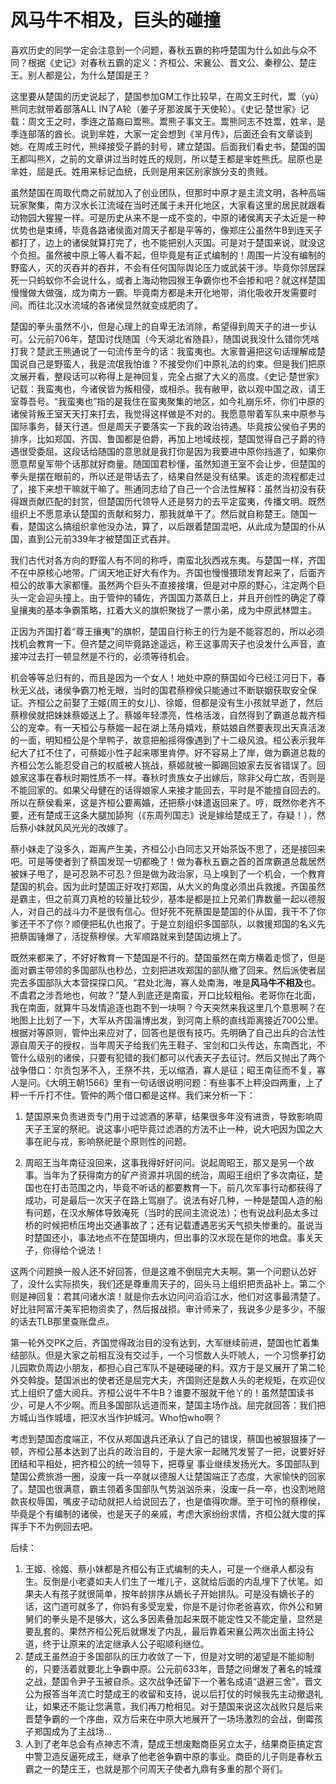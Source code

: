 # 风马牛不相及，巨头的碰撞

喜欢历史的同学一定会注意到一个问题，春秋五霸的称呼楚国为什么如此与众不同？根据《史记》对春秋五霸的定义：齐桓公、宋襄公、晋文公、秦穆公、楚庄王。别人都是公，为什么楚国是王？

这里要从楚国的历史说起了，楚国参加GM工作比较早，在周文王时代，鬻（yù）熊同志就带着部落ALL IN了A轮（姜子牙那波属于天使轮）。《史记·楚世家》记载：周文王之时，季连之苗裔曰鬻熊。鬻熊子事文王。鬻熊同志不姓鬻，姓芈，是季连部落的酋长。说到芈姓，大家一定会想到《芈月传》，后面还会有文章谈到她。在周成王时代，熊绎接受子爵的封号，建立楚国。后面我们看史书，楚国的国王都叫熊X，之前的文章讲过当时姓氏的规则，所以楚王都是芈姓熊氏。屈原也是芈姓，屈是氏。姓用来标记血统，氏则是用来区别家族分支的贵贱。

虽然楚国在周取代商之前就加入了创业团队，但那时中原才是主流文明，各种高端玩家聚集，南方汉水长江流域在当时还属于未开化地区，大家看这里的居民就跟看动物园大猩猩一样。可是历史从来不是一成不变的，中原的诸侯离天子太近是一种优势也是束缚，毕竟各路诸侯面对周天子都是平等的，像郑庄公虽然牛B到连天子都打了，边上的诸侯就算打完了，也不能把别人灭国。可是对于楚国来说，就没这个负担。虽然被中原上等人看不起，但毕竟是有正式编制的！周围一片没有编制的野蛮人，灭的灭吞并的吞并，不会有任何国际舆论压力或武装干涉。毕竟你邻居踩死一只蚂蚁你不会说什么，或者上海动物园猴王争霸你也不会掺和吧？就这样楚国慢慢做大做强，成为南方一霸。毕竟南方都是未开化地带，消化吸收开发需要时间。而往北汉水流域的各诸侯显然就变成肥肉了。

楚国的拳头虽然不小，但是心理上的自卑无法消除，希望得到周天子的进一步认可。公元前706年，楚国讨伐随国（今天湖北省随县），随国说我没什么错你凭啥打我？楚武王熊通说了一句流传至今的话：我蛮夷也。大家普遍把这句话理解成楚国说自己是野蛮人，我是流氓我怕谁？不接受你们中原礼法的约束。但是我们把原文展开看，整段话可以称得上是神回复，完全占据了大义的高度。《史记·楚世家》记载：我蛮夷也，今诸侯皆为叛相侵，或相杀。我有敝甲，欲以观中国之政，请王室尊吾号。“我蛮夷也”指的是我住在蛮夷聚集的地区，如今礼崩乐坏，你们中原的诸侯背叛王室天天打来打去，我觉得这样做是不对的。我愿意带着军队来中原参与国际事务，替天行道。但是周天子要落实一下我的政治待遇。毕竟按公侯伯子男的排序，比如郑国、齐国、鲁国都是伯爵，再加上地域歧视，楚国觉得自己子爵的待遇很受委屈。这段话给随国的意思就是我打你是因为我要进中原你挡道了，如果你愿意帮皇军带个话那就好商量。随国国君秒懂，虽然知道王室不会让步，但楚国的拳头是摆在眼前的，所以还是带话去了，结果自然是没有结果。该走的流程都走过了，接下来想干嘛就干嘛了。熊通同志给了自己一个合法性解释：虽然当初没有获得跟贡献匹配的封赏，但楚国历代领导人还是努力的去平定蛮夷，传播文明。既然组织上不愿意承认楚国的贡献和努力，那我就单干了。然后就自称楚王。随国一看，楚国这么搞组织拿他没办法，算了，以后跟着楚国混吧，从此成为楚国的仆从国，直到公元前339年才被楚国正式吞并。

我们古代对各方向的野蛮人有不同的称呼，南蛮北狄西戎东夷。与楚国一样，齐国不在中原核心地带。广阔天地正好大有作为。齐国也慢慢猥琐发育起来了，后面齐桓公的故事大家都懂。虽然两个巨头不直接接壤，但是对中原的野心，注定两个巨头一定会迎头撞上。由于管仲的辅佐，齐国国力蒸蒸日上，并且开创性的确定了尊皇攘夷的基本争霸策略，扛着大义的旗帜聚拢了一票小弟，成为中原武林盟主。

正因为齐国打着“尊王攘夷”的旗帜，楚国自行称王的行为是不能容忍的，所以必须找机会教育一下。但齐楚之间毕竟路途遥远，称王这事周天子也没发什么声音，直接冲过去打一顿显然是不行的，必须等待机会。

机会等等总归有的，而且是因为一个女人！地处中原的蔡国如今已经江河日下，春秋无义战，诸侯争霸刀枪无眼，当时的国君蔡穆侯只能通过不断联姻获取安全保证。齐桓公之前娶了王姬(周王的女儿)、徐姬，但都是没有生小孩就早逝了，然后蔡穆侯就把妹妹蔡姬送上了。蔡姬年轻漂亮，性格活泼，自然得到了霸道总裁齐桓公的宠幸。有一天桓公与蔡姬一起在湖上荡舟嬉戏，蔡姑娘自然要表现出天真活泼的一面，明知桓公是个旱鸭子，故意把船摇得像遇到了十二级风浪。桓公表示我年纪大了扛不住了，可蔡姬小性子起来哪里肯停。好不容易上了岸，做为霸道总裁的齐桓公怎么能忍受自己的权威被人挑战，蔡姬就被一脚踢回娘家去反省错误了。回娘家这事在春秋时期性质不一样。春秋时贵族女子出嫁后，除非父母亡故，否则是不能回家的。如果父母健在的话得娘家人来接才能回去，平时是不能擅自回去的。所以在蔡侯看来，这是齐桓公要离婚，还把蔡小妹遣返回来了。哼，既然你老齐不要，还有楚成王这条大腿加舔狗（《东周列国志》说是嫁给楚成王了，存疑！），然后蔡小妹就风风光光的改嫁了。

蔡小妹走了没多久，距离产生美，齐桓公小白同志又开始茶饭不思了，还是接回来吧。可是等使者到了蔡国发现一切都晚了！做为春秋五霸之首的首席霸道总裁居然被妹子甩了，是可忍熟不可忍？但是做为政治家，马上嗅到了一个机会，一个教育楚国的机会。因为此时楚国正好攻打郑国，从大义的角度必须出兵救援。齐国虽然是霸主，但之前真刀真枪的较量比较少，基本是都是拉上兄弟们靠数量一起以德服人，对自己的战斗力不是很有信心。但好死不死蔡国是楚国的仆从国，我干不了你爹还干不了你？顺便把私仇也报了。于是立刻组织多国部队，以救援郑国的名义先把蔡国锤爆了，活捉蔡穆侯。大军顺路就来到楚国边境上了。

既然来都来了，不好好教育一下楚国是不行的。楚国虽然在南方横着走惯了，但是面对霸主带领的多国部队也秒怂，立刻把进攻郑国的部队撤了回来。然后派使者屈完去多国部队大本营探探口风。“君处北海，寡人处南海，唯是<b>风马牛不相及</b>也。不虞君之涉吾地也，何故？”楚人到底还是南蛮，开口比较粗俗。老哥你在北面，我在南面，就算牛马发情追逐也跑不到一块啊？今天突然来我这里几个意思啊？在地图上比划了一下，大军从齐国淄博出发，到河南上蔡的直线距离接近700公里。根据对等原则，管仲出来应对了，回答也是很有技巧。先明确了自己出兵的合法性源自周天子的授权，当年周天子给我们先王鞋子、宝剑和口头传达，东南西北，不管什么级别的诸侯，只要有犯错的我们都可以代表天子去征讨。然后又抛出了两个战争借口：尔贡包茅不入，王祭不共，无以缩酒，寡人是征；昭王南征而不复，寡人是问。《大明王朝1566》里有一句话很说明问题：有些事不上秤没四两重，上了秤一千斤打不住。管仲的两个借口都是这样。我们来分析一下：

1. 楚国原来负责进贡专门用于过滤酒的茅草，结果很多年没有进贡，导致影响周天子王室的祭祀。说这事小吧毕竟过滤酒的方法不止一种，说大吧因为国之大事在祀与戎，影响祭祀是个原则性的问题。

2. 周昭王当年南征没回来，这事我得好好问问。说起周昭王，那又是另一个故事。当年为了获得南方的矿产资源并巩固的统治，周昭王组织了多次南征，楚国也在打击范围之内，毕竟不听话的都要教育一下。前几次军事行动都获得了成功，可是最后一次天子在路上驾崩了。说法有好几种，一种是楚国人造的船有问题，在汉水解体导致淹死（当时的民间主流说法）；也有说战利品太多过桥的时候把桥压垮出交通事故了；还有记载遭遇恶劣天气损失惨重的。虽说当时楚国还小，事法地点不在楚国境内，但出事的汉水现在是你的地盘。事关天子，你得给个说法！

这两个问题换一般人还不好回答，但是这难不倒屈完大夫啊。第一个问题认怂好了，没什么实际损失，我们还是尊重周天子的，回头马上组织把贡品补上。第二个则是神回复：君其问诸水滨！就是你去水边问问滔滔江水，他们对这事最清楚了。好比驻阿富汗美军把物资卖了，然后报战损。审计师来了，我说多少是多少，不服的话去TLB那里查账盘点。

第一轮外交PK之后，齐国觉得政治目的没有达到，大军继续前进，楚国也忙着集结部队。但是大家之前相互没有交过手，一个习惯数人头吓唬人，一个习惯拳打幼儿园欺负周边小朋友，都担心自己军队不是硬碰硬的料。双方于是又展开了第二轮外交斡旋。楚国派出的使者还是屈完大夫，齐国则还是数人头的老规矩，在欢迎仪式上组织了盛大阅兵。齐桓公说牛不牛B？谁要不服就干他丫的！虽然楚国读书少，可是人不少啊。而且多国部队远道而来，楚国主场作战。屈完就回答：我们把方城山当作城墙，把汉水当作护城河。Who怕who啊？

考虑到楚国态度端正，不仅从郑国退兵还承认了自己的错误，蔡国也被狠狠揍了一顿，齐桓公基本达到了出兵的政治目的，于是大家一起赌咒发誓了一把，说要好好团结和平相处，把齐桓公的统一领导下，把尊皇
事业继续发扬光大。多国部队到楚国公费旅游一圈，没废一兵一卒就以德服人让楚国端正了态度，大家愉快的回家了。楚国也很满意，霸主领着多国部队气势汹汹杀来，没废一兵一卒，也没割地赔款丧权辱国，嘴皮子动动就把人给说回去了，也是值得吹爆。至于可怜的蔡穆侯，毕竟是个有编制的诸侯，也是天子的亲戚，考虑大家纷纷求情，齐桓公就大度的挥挥手下不为例回去吧。

后续：
1. 王姬、徐姬、蔡小妹都是齐桓公有正式编制的夫人，可是一个继承人都没有生。反倒是小老婆如夫人们生了一堆儿子，这就给后面的内乱埋下了伏笔。如果夫人有孩子就很简单，按年龄排序从嫡长子开始排队。可是没有嫡长子的话，这门道可就多了，你妈有多受宠爱，你是不是讨你老爸喜欢，你外公和舅舅们的拳头是不是够大，这么多因素叠加起来既不能定性又不能定量，显然是要乱套的。果然齐桓公死后就爆发了内乱，最后靠着宋襄公两次出面主持公道，终于让原来的法定继承人公子昭顺利继位。
2. 楚成王虽然迫于多国部队的压力收敛了一下，但是对文明的渴望是不能抑制的，只要活着就要北上争霸中原。公元前633年，晋楚之间爆发了著名的城濮之战，楚国令尹子玉被自杀。这次战争还留下一个著名成语“退避三舍”。晋文公为报答当年流亡时楚成王的收留和支持，说以后打仗的时候我先主动撤退礼让，如果还不能让您满意，我们再刀枪相见。对于楚国来说这次战败只是后来晋楚争霸的一个序曲，双方后来在中原大地展开了一场场激烈的会战，倒霉孩子郑国成为了主战场...
3. 人到了老年总会有点神志不清，楚成王想废黜商臣另立太子，结果商臣搞定宫中警卫造反逼死成王，继承了他老爸争霸中原的事业。商臣的儿子则是春秋五霸之一的楚庄王，也就是那个问周天子使者九鼎有多重的那个哥们。
